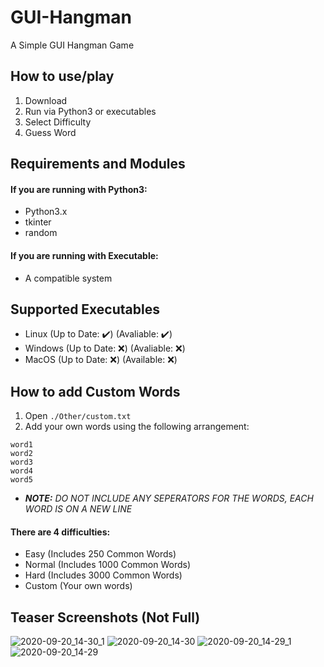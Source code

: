 # GUI-Hangman
A Simple GUI Hangman Game

## How to use/play
1. Download
2. Run via Python3 or executables
3. Select Difficulty
4. Guess Word

## Requirements and Modules
#### If you are running with Python3:
  - Python3.x
  - tkinter
  - random

#### If you are running with Executable:
  - A compatible system

## Supported Executables
- Linux (Up to Date: ✔️) (Avaliable: ✔️)
- Windows (Up to Date: ❌) (Avaliable: ❌)
- MacOS (Up to Date: ❌) (Available: ❌)

## How to add Custom Words
1. Open `./Other/custom.txt`
2. Add your own words using the following arrangement:
  ```
  word1
  word2
  word3
  word4
  word5
  ```
- ***NOTE:** DO NOT INCLUDE ANY SEPERATORS FOR THE WORDS, EACH WORD IS ON A NEW LINE*

#### There are 4 difficulties:
  - Easy (Includes 250 Common Words)
  - Normal (Includes 1000 Common Words)
  - Hard (Includes 3000 Common Words)
  - Custom (Your own words)
  
## Teaser Screenshots (Not Full)
![2020-09-20_14-30_1](https://user-images.githubusercontent.com/65184258/93712460-f46c1900-fb4d-11ea-8e7e-04ae118f3190.png)
![2020-09-20_14-30](https://user-images.githubusercontent.com/65184258/93712462-f59d4600-fb4d-11ea-888f-fd6f3bdb95af.png)
![2020-09-20_14-29_1](https://user-images.githubusercontent.com/65184258/93712463-f6ce7300-fb4d-11ea-91f9-a296743b7618.png)
![2020-09-20_14-29](https://user-images.githubusercontent.com/65184258/93712466-f7ffa000-fb4d-11ea-93bf-0593288643d7.png)
